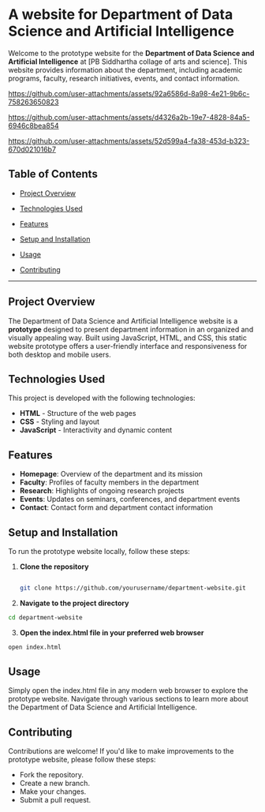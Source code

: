 # A website for Department of Data Science and Artificial Intelligence 

Welcome to the prototype website for the **Department of Data Science and Artificial Intelligence** at [PB Siddhartha collage of arts and science]. This website provides information about the department, including academic programs, faculty, research initiatives, events, and contact information.


https://github.com/user-attachments/assets/92a6586d-8a98-4e21-9b6c-758263650823


https://github.com/user-attachments/assets/d4326a2b-19e7-4828-84a5-6946c8bea854

https://github.com/user-attachments/assets/52d599a4-fa38-453d-b323-670d021016b7

## Table of Contents
- [Project Overview](#project-overview)
- [Technologies Used](#technologies-used)
- [Features](#features)
- [Setup and Installation](#setup-and-installation)
- [Usage](#usage)

- [Contributing](#contributing)


---

## Project Overview
The Department of Data Science and Artificial Intelligence website is a **prototype** designed to present department information in an organized and visually appealing way. Built using JavaScript, HTML, and CSS, this static website prototype offers a user-friendly interface and responsiveness for both desktop and mobile users.

## Technologies Used
This project is developed with the following technologies:
- **HTML** - Structure of the web pages
- **CSS** - Styling and layout
- **JavaScript** - Interactivity and dynamic content

## Features
- **Homepage**: Overview of the department and its mission
- **Faculty**: Profiles of faculty members in the department
- **Research**: Highlights of ongoing research projects
- **Events**: Updates on seminars, conferences, and department events
- **Contact**: Contact form and department contact information

## Setup and Installation
To run the prototype website locally, follow these steps:
1. **Clone the repository**
   ```bash

   git clone https://github.com/yourusername/department-website.git

2. **Navigate to the project directory**

```bash
cd department-website
```
3. **Open the index.html file in your preferred web browser**
```bash
open index.html
```

## Usage
Simply open the index.html file in any modern web browser to explore the prototype website. Navigate through various sections to learn more about the Department of Data Science and Artificial Intelligence.

## Contributing

Contributions are welcome! If you'd like to make improvements to the prototype website, please follow these steps:

- Fork the repository.
- Create a new branch.
- Make your changes.
- Submit a pull request.
